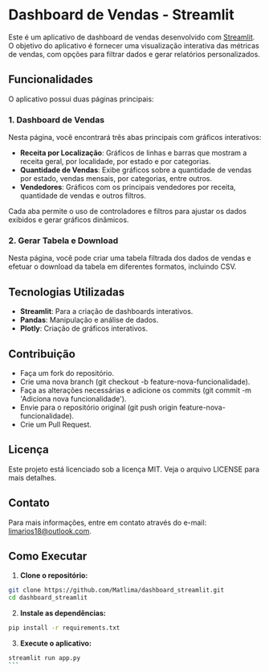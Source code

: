 # Dashboard de Vendas - Streamlit

Este é um aplicativo de dashboard de vendas desenvolvido com [Streamlit](https://streamlit.io/). O objetivo do aplicativo é fornecer uma visualização interativa das métricas de vendas, com opções para filtrar dados e gerar relatórios personalizados.

## Funcionalidades

O aplicativo possui duas páginas principais:

### 1. Dashboard de Vendas
Nesta página, você encontrará três abas principais com gráficos interativos:

- **Receita por Localização**: Gráficos de linhas e barras que mostram a receita geral, por localidade, por estado e por categorias.
- **Quantidade de Vendas**: Exibe gráficos sobre a quantidade de vendas por estado, vendas mensais, por categorias, entre outros.
- **Vendedores**: Gráficos com os principais vendedores por receita, quantidade de vendas e outros filtros.

Cada aba permite o uso de controladores e filtros para ajustar os dados exibidos e gerar gráficos dinâmicos.

### 2. Gerar Tabela e Download
Nesta página, você pode criar uma tabela filtrada dos dados de vendas e efetuar o download da tabela em diferentes formatos, incluindo CSV.

## Tecnologias Utilizadas

- **Streamlit**: Para a criação de dashboards interativos.
- **Pandas**: Manipulação e análise de dados.
- **Plotly**: Criação de gráficos interativos.

## Contribuição

- Faça um fork do repositório.
- Crie uma nova branch (git checkout -b feature-nova-funcionalidade).
- Faça as alterações necessárias e adicione os commits (git commit -m 'Adiciona nova funcionalidade').
- Envie para o repositório original (git push origin feature-nova-funcionalidade).
- Crie um Pull Request.

## Licença
  Este projeto está licenciado sob a licença MIT. Veja o arquivo LICENSE para mais detalhes.

## Contato
  Para mais informações, entre em contato através do e-mail: limarios18@outlook.com.

## Como Executar

1. **Clone o repositório:**
```bash
git clone https://github.com/Matlima/dashboard_streamlit.git
cd dashboard_streamlit
```

2. **Instale as dependências:**
```bash
pip install -r requirements.txt
```

3. **Execute o aplicativo:**
````bash
streamlit run app.py
```

